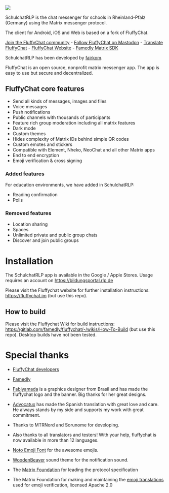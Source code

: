 ![](https://git.fairkom.net/chat/matrix/schulchatrlp/-/raw/main/assets/info-logo.png)

SchulchatRLP is the chat messenger for schools in Rheinland-Pfalz (Germany) using the Matrix messenger protocol.

The client for Android, iOS and Web is based on a fork of FluffyChat.

<a href="https://matrix.to/#/#fluffychat:matrix.org" target="new">Join the FluffyChat community</a> - <a href="https://metalhead.club/@krille" target="new">Follow FluffyChat on Mastodon</a> - <a href="https://hosted.weblate.org/projects/fluffychat/" target="new">Translate FluffyChat</a> - <a href="https://fluffychat.im" target="new">FluffyChat Website</a> - <a href="https://gitlab.com/famedly/famedlysdk" target="new">Famedly Matrix SDK</a>

SchulchatRLP has been developed by <a href="https://fairkom.eu">fairkom</a>.

FluffyChat is an open source, nonprofit matrix messenger app. The app is easy to use but secure and decentralized.

## FluffyChat core features

- Send all kinds of messages, images and files
- Voice messages
- Push notifications
- Public channels with thousands of participants
- Feature rich group moderation including all matrix features
- Dark mode
- Custom themes
- Hides complexity of Matrix IDs behind simple QR codes
- Custom emotes and stickers
- Compatible with Element, Nheko, NeoChat and all other Matrix apps
- End to end encryption
- Emoji verification & cross signing

### Added features

For education environments, we have added in SchulchatRLP:

- Reading confirmation
- Polls

### Removed features

- Location sharing
- Spaces
- Unlimited private and public group chats
- Discover and join public groups

# Installation

The SchulchatRLP app is available in the Google / Apple Stores. Usage requires an account on https://bildungsportal.rlp.de

Please visit the Fluffychat website for further installation instructions: https://fluffychat.im (but use this repo).

## How to build

Please visit the Fluffychat Wiki for build instructions: https://gitlab.com/famedly/fluffychat/-/wikis/How-To-Build (but use this repo). Desktop builds have not been tested.


# Special thanks

* <a href="https://fluffychat.im" target="new">FluffyChat developers</a>

* <a href="https://www.famedly.com/" target="new">Famedly</a>

* <a href="https://github.com/fabiyamada">Fabiyamada</a> is a graphics designer from Brasil and has made the fluffychat logo and the banner. Big thanks for her great designs.

* <a href="https://github.com/advocatux">Advocatux</a> has made the Spanish translation with great love and care. He always stands by my side and supports my work with great commitment.

* Thanks to MTRNord and Sorunome for developing.

* Also thanks to all translators and testers! With your help, fluffychat is now available in more than 12 languages.

* <a href="https://github.com/googlefonts/noto-emoji/">Noto Emoji Font</a> for the awesome emojis.

* <a href="https://github.com/madsrh/WoodenBeaver">WoodenBeaver</a> sound theme for the notification sound.

* The <a href="https://www.matrix.org/foundation/">Matrix Foundation</a> for leading the protocol specification

* The Matrix Foundation for making and maintaining the [emoji translations](https://github.com/matrix-org/matrix-doc/blob/main/data-definitions/sas-emoji.json) used for emoji verification, licensed Apache 2.0